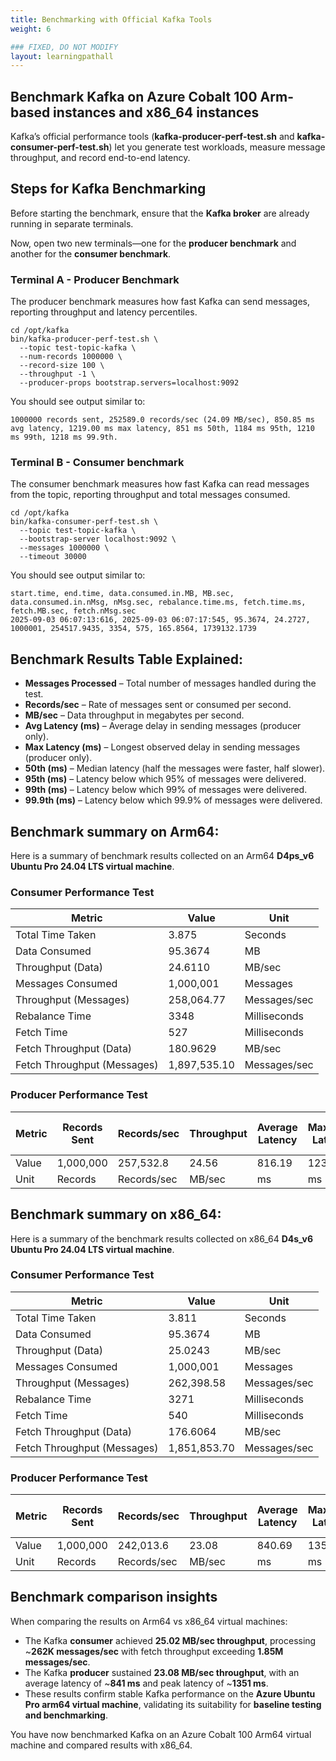 ```yaml
---
title: Benchmarking with Official Kafka Tools
weight: 6

### FIXED, DO NOT MODIFY
layout: learningpathall
---
```


## Benchmark Kafka on Azure Cobalt 100 Arm-based instances and x86_64 instances

Kafka’s official performance tools (**kafka-producer-perf-test.sh** and **kafka-consumer-perf-test.sh**) let you generate test workloads, measure message throughput, and record end-to-end latency.

## Steps for Kafka Benchmarking 

Before starting the benchmark, ensure that the **Kafka broker** are already running in separate terminals. 

Now, open two new terminals—one for the **producer benchmark** and another for the **consumer benchmark**.

### Terminal A - Producer Benchmark

The producer benchmark measures how fast Kafka can send messages, reporting throughput and latency percentiles.

```console
cd /opt/kafka
bin/kafka-producer-perf-test.sh \
  --topic test-topic-kafka \
  --num-records 1000000 \
  --record-size 100 \
  --throughput -1 \
  --producer-props bootstrap.servers=localhost:9092
```
You should see output similar to:

```output
1000000 records sent, 252589.0 records/sec (24.09 MB/sec), 850.85 ms avg latency, 1219.00 ms max latency, 851 ms 50th, 1184 ms 95th, 1210 ms 99th, 1218 ms 99.9th.
```
### Terminal B - Consumer benchmark

The consumer benchmark measures how fast Kafka can read messages from the topic, reporting throughput and total messages consumed.

```console
cd /opt/kafka
bin/kafka-consumer-perf-test.sh \
  --topic test-topic-kafka \
  --bootstrap-server localhost:9092 \
  --messages 1000000 \
  --timeout 30000
```
You should see output similar to:

```output
start.time, end.time, data.consumed.in.MB, MB.sec, data.consumed.in.nMsg, nMsg.sec, rebalance.time.ms, fetch.time.ms, fetch.MB.sec, fetch.nMsg.sec
2025-09-03 06:07:13:616, 2025-09-03 06:07:17:545, 95.3674, 24.2727, 1000001, 254517.9435, 3354, 575, 165.8564, 1739132.1739
```

## Benchmark Results Table Explained:

- **Messages Processed** – Total number of messages handled during the test.  
- **Records/sec** – Rate of messages sent or consumed per second.  
- **MB/sec** – Data throughput in megabytes per second.  
- **Avg Latency (ms)** – Average delay in sending messages (producer only).  
- **Max Latency (ms)** – Longest observed delay in sending messages (producer only).  
- **50th (ms)** – Median latency (half the messages were faster, half slower).  
- **95th (ms)** – Latency below which 95% of messages were delivered.  
- **99th (ms)** – Latency below which 99% of messages were delivered.  
- **99.9th (ms)** – Latency below which 99.9% of messages were delivered.  

## Benchmark summary on Arm64:
Here is a summary of benchmark results collected on an Arm64 **D4ps_v6 Ubuntu Pro 24.04 LTS virtual machine**.
### Consumer Performance Test
| Metric                     | Value       | Unit          |
|-----------------------------|-------------|---------------|
| Total Time Taken           | 3.875       | Seconds       |
| Data Consumed              | 95.3674     | MB            |
| Throughput (Data)          | 24.6110     | MB/sec        |
| Messages Consumed          | 1,000,001   | Messages      |
| Throughput (Messages)      | 258,064.77  | Messages/sec  |
| Rebalance Time             | 3348        | Milliseconds  |
| Fetch Time                 | 527         | Milliseconds  |
| Fetch Throughput (Data)    | 180.9629    | MB/sec        |
| Fetch Throughput (Messages)| 1,897,535.10| Messages/sec  |

### Producer Performance Test
| Metric | Records Sent | Records/sec | Throughput | Average Latency | Maximum Latency | 50th Percentile Latency | 95th Percentile Latency | 99th Percentile Latency | 99.9th Percentile Latency |
|--------|--------------|-------------|------------|-----------------|-----------------|-------------------------|-------------------------|-------------------------|---------------------------|
| Value  | 1,000,000    | 257,532.8   | 24.56      | 816.19          | 1237.00         | 799                     | 1168                    | 1220                    | 1231                      |
| Unit   | Records      | Records/sec | MB/sec     | ms              | ms              | ms                      | ms                      | ms                      | ms                        |

## Benchmark summary on x86_64:
Here is a summary of the benchmark results collected on x86_64 **D4s_v6 Ubuntu Pro 24.04 LTS virtual machine**.    
### Consumer Performance Test 
| Metric   | Value       | Unit          |
|--------------------|-------------|---------------|
| Total Time Taken   | 3.811       | Seconds       |
| Data Consumed      | 95.3674     | MB            |
| Throughput (Data)  | 25.0243     | MB/sec        |
| Messages Consumed  | 1,000,001   | Messages      |
| Throughput (Messages) | 262,398.58  | Messages/sec  |
| Rebalance Time     | 3271        | Milliseconds  |
| Fetch Time         | 540         | Milliseconds  |
| Fetch Throughput (Data)     | 176.6064    | MB/sec        |
| Fetch Throughput (Messages) | 1,851,853.70| Messages/sec  |

### Producer Performance Test
| Metric | Records Sent | Records/sec | Throughput | Average Latency | Maximum Latency | 50th Percentile Latency | 95th Percentile Latency | 99th Percentile Latency | 99.9th Percentile Latency |
|--------|--------------|-------------|------------|-----------------|-----------------|-------------------------|-------------------------|-------------------------|---------------------------|
| Value  | 1,000,000    | 242,013.6   | 23.08      | 840.69          | 1351.00         | 832                     | 1283                    | 1330                    | 1350                      |
| Unit   | Records      | Records/sec | MB/sec     | ms              | ms              | ms                      | ms                      | ms                      | ms                        |

## Benchmark comparison insights
When comparing the results on Arm64 vs x86_64 virtual machines:


- The Kafka **consumer** achieved **25.02 MB/sec throughput**, processing ~**262K messages/sec** with fetch throughput exceeding **1.85M messages/sec**.
- The Kafka **producer** sustained **23.08 MB/sec throughput**, with an average latency of ~**841 ms** and peak latency of ~**1351 ms**.  
- These results confirm stable Kafka performance on the **Azure Ubuntu Pro arm64 virtual machine**, validating its suitability for **baseline testing and benchmarking**.

You have now benchmarked Kafka on an Azure Cobalt 100 Arm64 virtual machine and compared results with x86_64.
